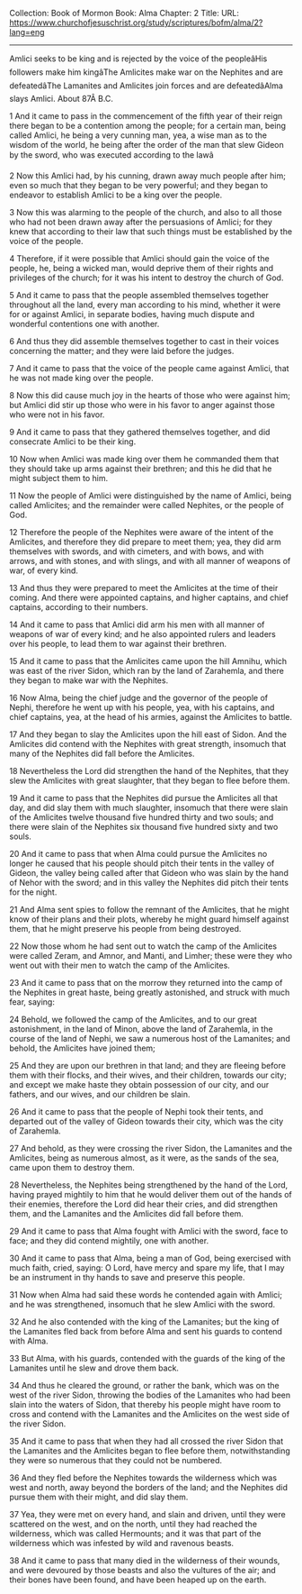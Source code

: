 Collection: Book of Mormon
Book: Alma
Chapter: 2
Title: 
URL: https://www.churchofjesuschrist.org/study/scriptures/bofm/alma/2?lang=eng

---

Amlici seeks to be king and is rejected by the voice of the peopleâHis followers make him kingâThe Amlicites make war on the Nephites and are defeatedâThe Lamanites and Amlicites join forces and are defeatedâAlma slays Amlici. About 87Â B.C.

1 And it came to pass in the commencement of the fifth year of their reign there began to be a contention among the people; for a certain man, being called Amlici, he being a very cunning man, yea, a wise man as to the wisdom of the world, he being after the order of the man that slew Gideon by the sword, who was executed according to the lawâ

2 Now this Amlici had, by his cunning, drawn away much people after him; even so much that they began to be very powerful; and they began to endeavor to establish Amlici to be a king over the people.

3 Now this was alarming to the people of the church, and also to all those who had not been drawn away after the persuasions of Amlici; for they knew that according to their law that such things must be established by the voice of the people.

4 Therefore, if it were possible that Amlici should gain the voice of the people, he, being a wicked man, would deprive them of their rights and privileges of the church; for it was his intent to destroy the church of God.

5 And it came to pass that the people assembled themselves together throughout all the land, every man according to his mind, whether it were for or against Amlici, in separate bodies, having much dispute and wonderful contentions one with another.

6 And thus they did assemble themselves together to cast in their voices concerning the matter; and they were laid before the judges.

7 And it came to pass that the voice of the people came against Amlici, that he was not made king over the people.

8 Now this did cause much joy in the hearts of those who were against him; but Amlici did stir up those who were in his favor to anger against those who were not in his favor.

9 And it came to pass that they gathered themselves together, and did consecrate Amlici to be their king.

10 Now when Amlici was made king over them he commanded them that they should take up arms against their brethren; and this he did that he might subject them to him.

11 Now the people of Amlici were distinguished by the name of Amlici, being called Amlicites; and the remainder were called Nephites, or the people of God.

12 Therefore the people of the Nephites were aware of the intent of the Amlicites, and therefore they did prepare to meet them; yea, they did arm themselves with swords, and with cimeters, and with bows, and with arrows, and with stones, and with slings, and with all manner of weapons of war, of every kind.

13 And thus they were prepared to meet the Amlicites at the time of their coming. And there were appointed captains, and higher captains, and chief captains, according to their numbers.

14 And it came to pass that Amlici did arm his men with all manner of weapons of war of every kind; and he also appointed rulers and leaders over his people, to lead them to war against their brethren.

15 And it came to pass that the Amlicites came upon the hill Amnihu, which was east of the river Sidon, which ran by the land of Zarahemla, and there they began to make war with the Nephites.

16 Now Alma, being the chief judge and the governor of the people of Nephi, therefore he went up with his people, yea, with his captains, and chief captains, yea, at the head of his armies, against the Amlicites to battle.

17 And they began to slay the Amlicites upon the hill east of Sidon. And the Amlicites did contend with the Nephites with great strength, insomuch that many of the Nephites did fall before the Amlicites.

18 Nevertheless the Lord did strengthen the hand of the Nephites, that they slew the Amlicites with great slaughter, that they began to flee before them.

19 And it came to pass that the Nephites did pursue the Amlicites all that day, and did slay them with much slaughter, insomuch that there were slain of the Amlicites twelve thousand five hundred thirty and two souls; and there were slain of the Nephites six thousand five hundred sixty and two souls.

20 And it came to pass that when Alma could pursue the Amlicites no longer he caused that his people should pitch their tents in the valley of Gideon, the valley being called after that Gideon who was slain by the hand of Nehor with the sword; and in this valley the Nephites did pitch their tents for the night.

21 And Alma sent spies to follow the remnant of the Amlicites, that he might know of their plans and their plots, whereby he might guard himself against them, that he might preserve his people from being destroyed.

22 Now those whom he had sent out to watch the camp of the Amlicites were called Zeram, and Amnor, and Manti, and Limher; these were they who went out with their men to watch the camp of the Amlicites.

23 And it came to pass that on the morrow they returned into the camp of the Nephites in great haste, being greatly astonished, and struck with much fear, saying:

24 Behold, we followed the camp of the Amlicites, and to our great astonishment, in the land of Minon, above the land of Zarahemla, in the course of the land of Nephi, we saw a numerous host of the Lamanites; and behold, the Amlicites have joined them;

25 And they are upon our brethren in that land; and they are fleeing before them with their flocks, and their wives, and their children, towards our city; and except we make haste they obtain possession of our city, and our fathers, and our wives, and our children be slain.

26 And it came to pass that the people of Nephi took their tents, and departed out of the valley of Gideon towards their city, which was the city of Zarahemla.

27 And behold, as they were crossing the river Sidon, the Lamanites and the Amlicites, being as numerous almost, as it were, as the sands of the sea, came upon them to destroy them.

28 Nevertheless, the Nephites being strengthened by the hand of the Lord, having prayed mightily to him that he would deliver them out of the hands of their enemies, therefore the Lord did hear their cries, and did strengthen them, and the Lamanites and the Amlicites did fall before them.

29 And it came to pass that Alma fought with Amlici with the sword, face to face; and they did contend mightily, one with another.

30 And it came to pass that Alma, being a man of God, being exercised with much faith, cried, saying: O Lord, have mercy and spare my life, that I may be an instrument in thy hands to save and preserve this people.

31 Now when Alma had said these words he contended again with Amlici; and he was strengthened, insomuch that he slew Amlici with the sword.

32 And he also contended with the king of the Lamanites; but the king of the Lamanites fled back from before Alma and sent his guards to contend with Alma.

33 But Alma, with his guards, contended with the guards of the king of the Lamanites until he slew and drove them back.

34 And thus he cleared the ground, or rather the bank, which was on the west of the river Sidon, throwing the bodies of the Lamanites who had been slain into the waters of Sidon, that thereby his people might have room to cross and contend with the Lamanites and the Amlicites on the west side of the river Sidon.

35 And it came to pass that when they had all crossed the river Sidon that the Lamanites and the Amlicites began to flee before them, notwithstanding they were so numerous that they could not be numbered.

36 And they fled before the Nephites towards the wilderness which was west and north, away beyond the borders of the land; and the Nephites did pursue them with their might, and did slay them.

37 Yea, they were met on every hand, and slain and driven, until they were scattered on the west, and on the north, until they had reached the wilderness, which was called Hermounts; and it was that part of the wilderness which was infested by wild and ravenous beasts.

38 And it came to pass that many died in the wilderness of their wounds, and were devoured by those beasts and also the vultures of the air; and their bones have been found, and have been heaped up on the earth.
